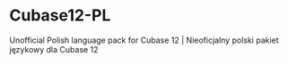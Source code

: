 # Cubase12-PL
Unofficial Polish language pack for Cubase 12 | Nieoficjalny polski pakiet językowy dla Cubase 12
